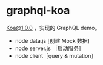 # graphql-koa

Koa@1.0.0 ，实现的 GraphQL demo。

- node data.js [创建 Mock 数据]
- node server.js ［启动服务］
- node client［query & mutation］
